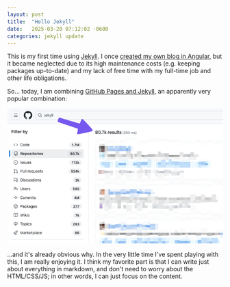 ```yaml
---
layout: post
title:  "Hello Jekyll"
date:   2025-03-20 07:12:02 -0600
categories: jekyll update
---
```


This is my first time using [Jekyll](https://jekyllrb.com/). I once [created my own blog in Angular](https://github.com/MitchTalmadge/Old-Portfolio), but it became neglected due to its high maintenance costs (e.g. keeping packages up-to-date) and my lack of free time with my full-time job and other life obligations. 

So... today, I am combining [GitHub Pages and Jekyll](https://docs.github.com/en/pages/setting-up-a-github-pages-site-with-jekyll/about-github-pages-and-jekyll), an apparently very popular combination:

![Search results on GitHub.com for "jekyll" returns 80 thousand results](/assets/images/2025-03-20-jekyll-search-results.png)

...and it's already obvious why. In the very little time I've spent playing with this, I am really enjoying it. I think my favorite part is that I can write just about everything in markdown, and don't need to worry about the HTML/CSS/JS; in other words, I can just focus on the content.